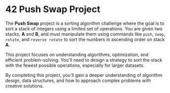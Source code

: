# 42 Push Swap Project

The **Push Swap** project is a sorting algorithm challenge where the goal is to sort a stack of integers using a limited set of operations. You are given two stacks, **A** and **B**, and must manipulate them using commands like `push`, `swap`, `rotate`, and `reverse rotate` to sort the numbers in ascending order on stack **A**.

This project focuses on understanding algorithms, optimization, and efficient problem-solving. You'll need to design a strategy to sort the stack with the fewest possible operations, especially for larger datasets.

By completing this project, you'll gain a deeper understanding of algorithm design, data structures, and how to approach complex problems with creative solutions.
